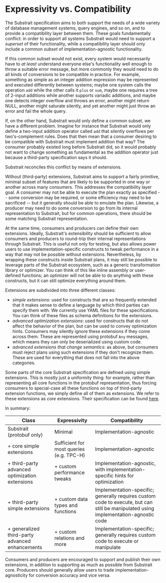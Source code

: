 # Expressivity vs. Compatibility

The Substrait specification aims to both support the needs of a wide variety of database management systems, query engines, and so on, and to provide a compatibility layer between them. These goals fundamentally conflict: in order to support all systems Substrait would need to support a *superset* of their functionality, while a compatibility layer should only include a common *subset* of implementation-agnostic functionality.

If this common subset would not exist, every system would necessarily have to *at least* understand everyone else's functionality well enough to throw a suitable error message, but more commonly they would need to do all kinds of conversions to be compatible in practice. For example, something as simple as an integer addition expression may be represented and executed differently between systems; maybe one system calls the operation `add` while the other calls it `plus` or `sum`, maybe one requires a tree of 2-input additions while another supports variadic additions, and maybe one detects integer overflow and throws an error, another might return NULL, another might saturate silently, and yet another might just throw an error and fail the whole query.

If, on the other hand, Substrait would only define a common subset, we have a different problem. Imagine for instance that Substrait would only define a two-input addition operator called `add` that silently overflows per two's-complement rules. Does that then mean that a consumer desiring to be compatible with Substrait must implement addition that way? The consumer probably existed long before Substrait did, so it would probably not want to change something as fundamental as the addition operator just because a third-party specification says it should.

Substrait reconciles this conflict by means of extensions.

Without (third-party) extensions, Substrait aims to support a fairly primitive, minimal subset of features that are likely to be supported in one way or another across many consumers. This addresses the compatibility layer goal. A consumer may not be able to execute the plan exactly as specified -- some conversion may be required, or some efficiency may need to be sacrificed -- but it generally should be able to emulate the plan. Likewise, a producer may need to do some conversion to go from its internal representation to Substrait, but for common operations, there should be some matching Substrait representation.

At the same time, consumers and producers can define their own extensions. Ideally, Substrait's extensibility should be sufficient to allow consumers and producers to round-trip their internal representations through Substrait. This is useful not only for testing, but also allows power users to use implementation-specific constructs to tweak performance in a way that may not be possible without extensions. Nevertheless, by wrapping these constructs inside Substrait plans, it may still be possible to leverage parts of the Substrait ecosystem, such as a generic transformation library or optimizer. You can think of this like inline assembly or user-defined functions; an optimizer will not be able to do anything with these constructs, but it can still optimize everything around them.

Extensions are subdivided into three different classes:

 - *simple extensions*: used for constructs that are so frequently extended that it makes sense to define a language by which third parties can specify them with. We currently use YAML files for these specifications. You can think of these files as schema definitions for the extensions.
 - *advanced optimization extensions*: used for constructs that do not affect the behavior of the plan, but can be used to convey optimization hints. Consumers may silently ignore these extensions if they come across them. These are represented using protobuf `Any` messages, which means they can only be deserialized using custom code.
 - *advanced extensions that change semantics*: as above, but consumers must reject plans using such extensions if they don't recognize them. These are used for everything that does not fall into the above categories.

Some parts of the core Substrait specification are defined using simple extensions. This is mostly just a uniformity thing: for example, rather than representing all core functions in the protobuf representation, thus forcing consumers to special-case all these functions on top of third-party extension functions, we simply define all of them as extensions. We refer to these extensions as *core* extensions. Their specification can be found [here](https://github.com/substrait-io/substrait/blob/main/extensions).

In summary:

| Class                                           | Expressivity                             | Compatibility                                                                                                                       |
|-------------------------------------------------|------------------------------------------|-------------------------------------------------------------------------------------------------------------------------------------|
| Substrait (protobuf only)                       | Minimal                                  | Implementation-agnostic                                                                                                             |
| + core simple extensions                        | Sufficient for most queries (e.g. TPC-H) | Implementation-agnostic                                                                                                             |
| + third-party advanced optimization extensions  | + custom performance tweaks              | Implementation-agnostic, with implementation-specific hints for optimization                                                        |
| + third-party simple extensions                 | + custom data types and functions        | Implementation-specific; generally requires custom code to execute, but can still be manipulated using implementation-agnostic code |
| + generalized third-party advanced enhancements | + custom relations and more              | Implementation-specific; generally requires custom code to execute or manipulate                                                    |

Consumers and producers are encouraged to support and publish their own extensions, in addition to supporting as much as possible from Substrait core. Producers should generally allow users to trade implementation-agnosticity for conversion accuracy and vice versa.
